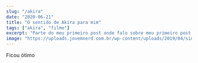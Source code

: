 ```yaml
---
slug: "/akira"
date: "2020-06-21"
title: "O sentido de Akira para mim"
tags: ["akira", "filme"]
excerpt: "Parte do meu primeiro post onde falo sobre meu primeiro post onde falo sobre meu primeiro post onde falo sobre ..."
image: "https://uploads.jovemnerd.com.br/wp-content/uploads/2019/04/sinopse-live-action-akira-se-passara-em-manhattan.png"
---
```


Ficou ótimo
